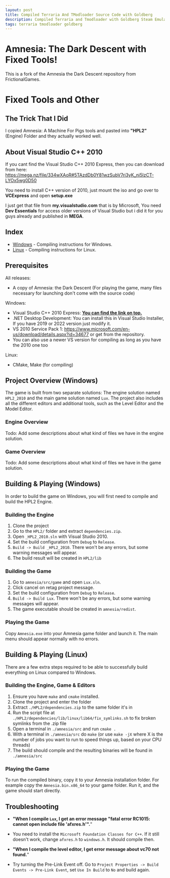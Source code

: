 ```yaml
---
layout: post
title: Compiled Terraria And TModloader Source Code with Goldberg
description: Compiled Terraria and Tmodloader with Goldberg Steam Emulator
tags: terraria tmodloader goldberg
---
```


# Amnesia: The Dark Descent with Fixed Tools!

This is a fork of the Amnesia the Dark Descent repository from FrictionalGames.

# Fixed Tools and Other

The Trick That I Did
---
I copied Amnesia: A Machine For Pigs tools and pasted into **"HPL2"** (Engine) Folder and they actually worked well.

About Visual Studio C++ 2010
---
If you cant find the Visual Studio C++ 2010 Express, then you can download from here: https://mega.nz/file/334wXAoR#5TAzdDb0Y81wzSubV7ri3yK_ni5IzCT-LYOx5wg0D50

You need to install C++ version of 2010, just mount the iso and go over to **VCExpress** and open **setup.exe**

I just get that file from **my.visualstudio.com** that is by Microsoft, You need **Dev Essentials** for access older versions of Visual Studio but i did it for you guys already and published in **MEGA**.

## Index

* [Windows](#project-overview-windows) - Compiling instructions for Windows.
* [Linux](#building--playing-linux) - Compiling instructions for Linux.

## Prerequisites
All releases:
- A copy of Amnesia: the Dark Descent (For playing the game, many files necessary for launching don't come with the source code)

Windows:
- Visual Studio C++ 2010 Express: **[You can find the link on top.](#about-visual-studio-c-2010)**
- .NET Desktop Development: You can install this in Visual Studio Installer, If you have 2019 or 2022 version just modify it.
- VS 2010 Service Pack 1: https://www.microsoft.com/en-us/download/details.aspx?id=34677 or get from the repository.
- You can also use a newer VS version for compiling as long as you have the 2010 one too

Linux:
- CMake, Make (for compiling)

## Project Overview (Windows)
The game is built from two separate solutions: The engine solution named `HPL2_2010` and the main game solution named `Lux`.
The project also includes all the different editors and additional tools, such as the Level Editor and the Model Editor.

### Engine Overview
Todo: Add some descriptions about what kind of files we have in the engine solution.

### Game Overview
Todo: Add some descriptions about what kind of files we have in the game solution.

## Building & Playing (Windows)
In order to build the game on Windows, you will first need to compile and build the HPL2 Engine.

### Building the Engine
1. Clone the project
2. Go to the `HPL2/` folder and extract `dependencies.zip`.
3. Open `_HPL2_2010.sln` with Visual Studio 2010.
4. Set the build configuration from `Debug` to `Release`.
5. `Build -> Build _HPL2_2010`. There won't be any errors, but some warning messages will appear.
6. The build result will be created in `HPL2/lib`

### Building the Game
1. Go to `amnesia/src/game` and open `Lux.sln`.
2. Click cancel on retag project message.
3. Set the build configuration from `Debug` to `Release`.
4. `Build -> Build Lux`.  There won't be any errors, but some warning messages will appear.
5. The game executable should be created in `amnesia/redist`.

### Playing the Game
Copy `Amnesia.exe` into your Amnesia game folder and launch it. The main menu should appear normally with no errors.

## Building & Playing (Linux)

There are a few extra steps required to be able to successfully build everything on Linux compared to Windows.

### Building the Engine, Game & Editors

1. Ensure you have `make` and `cmake` installed.
2. Clone the project and enter the folder
3. Extract `./HPL2/dependencies.zip` to the same folder it's in
4. Run the script file at `./HPL2/dependencies/lib/linux/lib64/fix_symlinks.sh` to fix broken symlinks from the .zip file
5. Open a terminal in `./amnesia/src` and run `cmake .`
6. With a terminal in `./amnesia/src` do `make` (or use `make -jX` where X is the number of jobs you want to run to speed things up, based on your CPU threads)
7. The build should compile and the resulting binaries will be found in `./amnesia/src`

### Playing the Game

To run the compiled binary, copy it to your Amnesia installation folder. For example copy the `Amnesia.bin.x86_64` to your game folder. Run it, and the game should start directly.

## Troubleshooting
* **"When I compile `Lux`, I get an error message "fatal error RC1015: cannot open include file 'afxres.h'".**"
* You need to install the `Microsoft Foundation Classes for C++`. If it still doesn't work, change `afxres.h` to `windows.h`. It should compile then.

* **"When I compile the level editor, I get error message about vc70 not found.**"
* Try turning the Pre-Link Event off. Go to `Project Properties -> Build Events -> Pre-Link Event`, set `Use In Build` to `No` and build again.
